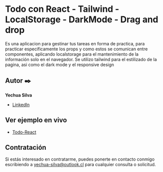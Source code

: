 # Todo con React - Tailwind - LocalStorage - DarkMode - Drag and drop

Es una aplicacion para gestinar tus tareas en forma de practica, para practicar especificamente los props y como estos se comunican entre componentes, aplicando localstorage para el mantenimiento de la información solo en el navegador. Se utilizo tailwind para el estilizado de la pagina, asi como el dark mode y el responsive design

## Autor ✒️

**Yechua Silva**

- [LinkedIn](https://www.linkedin.com/in/yechua-silva/)

## Ver ejemplo en vivo

- [Todo-React](https://todo-react-yechua.netlify.app/)

## Contratación

Si estás interesado en contratarme, puedes ponerte en contacto conmigo escribiendo a yechua-silva@outlook.cl para cualquier consulta o solicitud.
